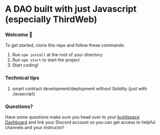 # A DAO built with just Javascript (especially ThirdWeb)

### **Welcome 👋**
To get started, clone this repo and follow these commands:

1. Run `npm install` at the root of your directory
2. Run `npm start` to start the project
3. Start coding!

### Technical tips
1. smart contract development/deployment without Solidity (just with Javascript)

### **Questions?**
Have some questions make sure you head over to your [buildspace Dashboard](https://app.buildspace.so/projects/COb520aae3-7925-42f4-a5e7-eaf718933766) and link your Discord account so you can get access to helpful channels and your instructor!
